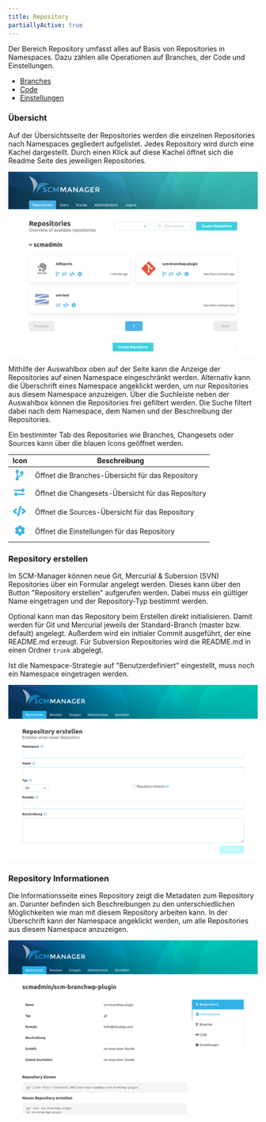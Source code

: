 ```yaml
---
title: Repository
partiallyActive: true
---
```

<!--- AppendLinkContentStart -->
Der Bereich Repository umfasst alles auf Basis von Repositories in Namespaces. Dazu zählen alle Operationen auf Branches, der Code und Einstellungen.

* [Branches](branches/)
* [Code](code/)
* [Einstellungen](settings/)
<!--- AppendLinkContentEnd -->

### Übersicht
Auf der Übersichtsseite der Repositories werden die einzelnen Repositories nach Namespaces gegliedert aufgelistet. Jedes Repository wird durch eine Kachel dargestellt. Durch einen Klick auf diese Kachel öffnet sich die Readme Seite des jeweiligen Repositories. 

![Repository Übersicht](assets/repository-overview.png)

Mithilfe der Auswahlbox oben auf der Seite kann die Anzeige der Repositories auf einen Namespace eingeschränkt werden. Alternativ kann die Überschrift eines Namespace angeklickt werden, um nur Repositories aus diesem Namespace anzuzeigen. Über die Suchleiste neben der Auswahlbox können die Repositories frei gefiltert werden. Die Suche filtert dabei nach dem Namespace, dem Namen und der Beschreibung der Repositories.

Ein bestimmter Tab des Repositories wie Branches, Changesets oder Sources kann über die blauen Icons geöffnet werden. 

Icon             |  Beschreibung
---|---
![Repository Branches](assets/repository-overview-branches.png)  |  Öffnet die Branches-Übersicht für das Repository
![Repository Changesets](assets/repository-overview-changesets.png) | Öffnet die Changesets-Übersicht für das Repository
![Repository Sources](assets/repository-overview-sources.png) | Öffnet die Sources-Übersicht für das Repository
![Repository Einstellungen](assets/repository-overview-settings.png) | Öffnet die Einstellungen für das Repository

### Repository erstellen
Im SCM-Manager können neue Git, Mercurial & Subersion (SVN) Repositories über ein Formular angelegt werden. Dieses kann über den Button "Repository erstellen" aufgerufen werden. Dabei muss ein gültiger Name eingetragen und der Repository-Typ bestimmt werden. 
 
Optional kann man das Repository beim Erstellen direkt initialisieren. Damit werden für Git und Mercurial jeweils der Standard-Branch (master bzw. default) angelegt. Außerdem wird ein initialer Commit ausgeführt, der eine README.md erzeugt. 
Für Subversion Repositories wird die README.md in einen Ordner `trunk` abgelegt.

Ist die Namespace-Strategie auf "Benutzerdefiniert" eingestellt, muss noch ein Namespace eingetragen werden.

![Repository erstellen](assets/create-repository.png)

### Repository Informationen
Die Informationsseite eines Repository zeigt die Metadaten zum Repository an. Darunter befinden sich Beschreibungen zu den unterschiedlichen Möglichkeiten wie man mit diesem Repository arbeiten kann. In der Überschrift kann der Namespace angeklickt werden, um alle Repositories aus diesem Namespace anzuzeigen.

![Repository-Information](assets/repository-information.png)
